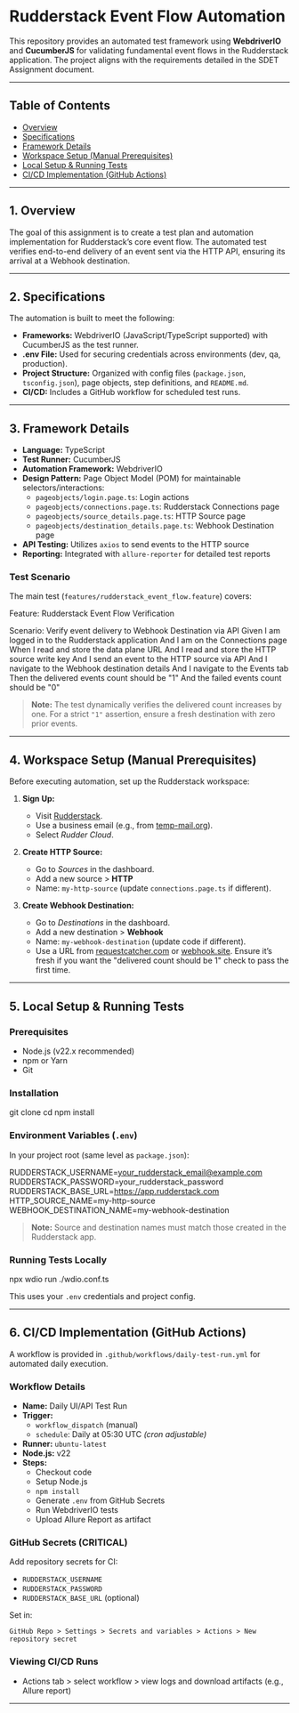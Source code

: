 # Rudderstack Event Flow Automation

This repository provides an automated test framework using **WebdriverIO** and **CucumberJS** for validating fundamental event flows in the Rudderstack application. The project aligns with the requirements detailed in the SDET Assignment document.

---

## Table of Contents

- [Overview](#1-overview)
- [Specifications](#2-specifications)
- [Framework Details](#3-framework-details)
- [Workspace Setup (Manual Prerequisites)](#4-workspace-setup-manual-prerequisites)
- [Local Setup & Running Tests](#5-local-setup--running-tests)
- [CI/CD Implementation (GitHub Actions)](#6-cicd-implementation-github-actions)

---

## 1. Overview

The goal of this assignment is to create a test plan and automation implementation for Rudderstack’s core event flow. The automated test verifies end-to-end delivery of an event sent via the HTTP API, ensuring its arrival at a Webhook destination.

---

## 2. Specifications

The automation is built to meet the following:

- **Frameworks:** WebdriverIO (JavaScript/TypeScript supported) with CucumberJS as the test runner.
- **.env File:** Used for securing credentials across environments (dev, qa, production).
- **Project Structure:** Organized with config files (`package.json`, `tsconfig.json`), page objects, step definitions, and `README.md`.
- **CI/CD:** Includes a GitHub workflow for scheduled test runs.

---

## 3. Framework Details

- **Language:** TypeScript
- **Test Runner:** CucumberJS
- **Automation Framework:** WebdriverIO
- **Design Pattern:** Page Object Model (POM) for maintainable selectors/interactions:
  - `pageobjects/login.page.ts`: Login actions
  - `pageobjects/connections.page.ts`: Rudderstack Connections page
  - `pageobjects/source_details.page.ts`: HTTP Source page
  - `pageobjects/destination_details.page.ts`: Webhook Destination page
- **API Testing:** Utilizes `axios` to send events to the HTTP source
- **Reporting:** Integrated with `allure-reporter` for detailed test reports

### Test Scenario

The main test (`features/rudderstack_event_flow.feature`) covers:

Feature: Rudderstack Event Flow Verification

Scenario: Verify event delivery to Webhook Destination via API
Given I am logged in to the Rudderstack application
And I am on the Connections page
When I read and store the data plane URL
And I read and store the HTTP source write key
And I send an event to the HTTP source via API
And I navigate to the Webhook destination details
And I navigate to the Events tab
Then the delivered events count should be "1"
And the failed events count should be "0"


> **Note:** The test dynamically verifies the delivered count increases by one. For a strict `"1"` assertion, ensure a fresh destination with zero prior events.

---

## 4. Workspace Setup (Manual Prerequisites)

Before executing automation, set up the Rudderstack workspace:

1. **Sign Up:**
   - Visit [Rudderstack](https://app.rudderstack.com).
   - Use a business email (e.g., from [temp-mail.org](https://temp-mail.org/en/)).
   - Select *Rudder Cloud*.

2. **Create HTTP Source:**
   - Go to *Sources* in the dashboard.
   - Add a new source > **HTTP**
   - Name: `my-http-source` (update `connections.page.ts` if different).

3. **Create Webhook Destination:**
   - Go to *Destinations* in the dashboard.
   - Add a new destination > **Webhook**
   - Name: `my-webhook-destination` (update code if different).
   - Use a URL from [requestcatcher.com](https://www.requestcatcher.com) or [webhook.site](https://webhook.site). Ensure it’s fresh if you want the "delivered count should be 1" check to pass the first time.

---

## 5. Local Setup & Running Tests

### **Prerequisites**

- Node.js (v22.x recommended)
- npm or Yarn
- Git

### **Installation**

git clone <your-repository-url>
cd <your-repository-name>
npm install


### **Environment Variables (`.env`)**

In your project root (same level as `package.json`):

RUDDERSTACK_USERNAME=your_rudderstack_email@example.com
RUDDERSTACK_PASSWORD=your_rudderstack_password
RUDDERSTACK_BASE_URL=https://app.rudderstack.com
HTTP_SOURCE_NAME=my-http-source
WEBHOOK_DESTINATION_NAME=my-webhook-destination


> **Note:** Source and destination names must match those created in the Rudderstack app.

### **Running Tests Locally**

npx wdio run ./wdio.conf.ts


This uses your `.env` credentials and project config.

---

## 6. CI/CD Implementation (GitHub Actions)

A workflow is provided in `.github/workflows/daily-test-run.yml` for automated daily execution.

### **Workflow Details**

- **Name:** Daily UI/API Test Run
- **Trigger:**
  - `workflow_dispatch` (manual)
  - `schedule`: Daily at 05:30 UTC *(cron adjustable)*
- **Runner:** `ubuntu-latest`
- **Node.js:** v22
- **Steps:**
  - Checkout code
  - Setup Node.js
  - `npm install`
  - Generate `.env` from GitHub Secrets
  - Run WebdriverIO tests
  - Upload Allure Report as artifact

### **GitHub Secrets (CRITICAL)**

Add repository secrets for CI:

- `RUDDERSTACK_USERNAME`
- `RUDDERSTACK_PASSWORD`
- `RUDDERSTACK_BASE_URL` (optional)

Set in:

`GitHub Repo > Settings > Secrets and variables > Actions > New repository secret`

### **Viewing CI/CD Runs**

- Actions tab > select workflow > view logs and download artifacts (e.g., Allure report)

---




